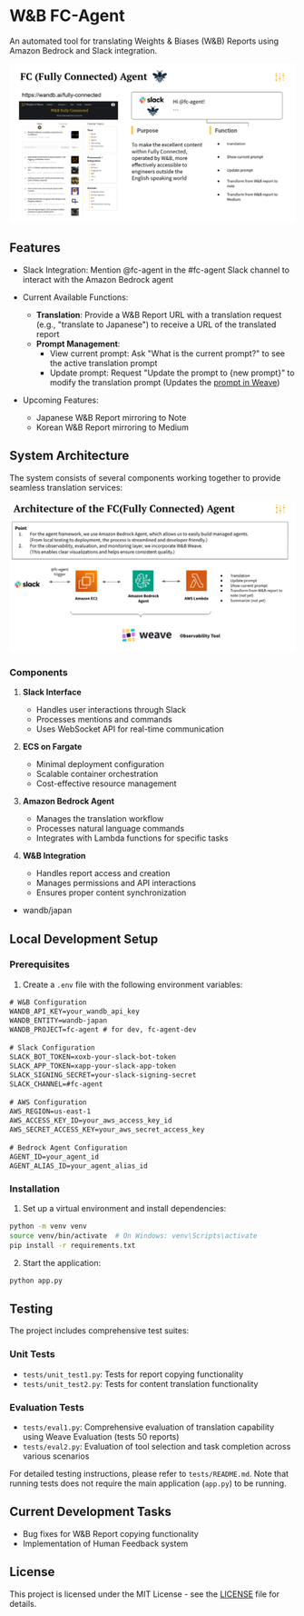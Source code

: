 # W&B FC-Agent

An automated tool for translating Weights & Biases (W&B) Reports using Amazon Bedrock and Slack integration.

![System Overview](docs/images/overview.png)

## Features

- Slack Integration: Mention @fc-agent in the #fc-agent Slack channel to interact with the Amazon Bedrock agent

- Current Available Functions:
  - **Translation**: Provide a W&B Report URL with a translation request (e.g., "translate to Japanese") to receive a URL of the translated report
  - **Prompt Management**:
    - View current prompt: Ask "What is the current prompt?" to see the active translation prompt
    - Update prompt: Request "Update the prompt to {new prompt}" to modify the translation prompt (Updates the [prompt in Weave](https://wandb.ai/wandb-japan/fc-agent/weave/prompts))
- Upcoming Features:
  - Japanese W&B Report mirroring to Note
  - Korean W&B Report mirroring to Medium

## System Architecture

The system consists of several components working together to provide seamless translation services:

![Architecture Diagram](docs/images/architecture.png)

### Components

1. **Slack Interface**
   - Handles user interactions through Slack
   - Processes mentions and commands
   - Uses WebSocket API for real-time communication

2. **ECS on Fargate**
   - Minimal deployment configuration
   - Scalable container orchestration
   - Cost-effective resource management

3. **Amazon Bedrock Agent**
   - Manages the translation workflow
   - Processes natural language commands
   - Integrates with Lambda functions for specific tasks

4. **W&B Integration**
   - Handles report access and creation
   - Manages permissions and API interactions
   - Ensures proper content synchronization

- wandb/japan 

## Local Development Setup

### Prerequisites

1. Create a `.env` file with the following environment variables:

```
# W&B Configuration
WANDB_API_KEY=your_wandb_api_key
WANDB_ENTITY=wandb-japan
WANDB_PROJECT=fc-agent # for dev, fc-agent-dev

# Slack Configuration
SLACK_BOT_TOKEN=xoxb-your-slack-bot-token
SLACK_APP_TOKEN=xapp-your-slack-app-token
SLACK_SIGNING_SECRET=your-slack-signing-secret
SLACK_CHANNEL=#fc-agent

# AWS Configuration
AWS_REGION=us-east-1
AWS_ACCESS_KEY_ID=your_aws_access_key_id
AWS_SECRET_ACCESS_KEY=your_aws_secret_access_key

# Bedrock Agent Configuration
AGENT_ID=your_agent_id
AGENT_ALIAS_ID=your_agent_alias_id
```

### Installation

1. Set up a virtual environment and install dependencies:
```bash
python -m venv venv
source venv/bin/activate  # On Windows: venv\Scripts\activate
pip install -r requirements.txt
```

2. Start the application:
```bash
python app.py
```

## Testing

The project includes comprehensive test suites:

### Unit Tests
- `tests/unit_test1.py`: Tests for report copying functionality
- `tests/unit_test2.py`: Tests for content translation functionality

### Evaluation Tests
- `tests/eval1.py`: Comprehensive evaluation of translation capability using Weave Evaluation (tests 50 reports)
- `tests/eval2.py`: Evaluation of tool selection and task completion across various scenarios

For detailed testing instructions, please refer to `tests/README.md`. Note that running tests does not require the main application (`app.py`) to be running.

## Current Development Tasks

- Bug fixes for W&B Report copying functionality
- Implementation of Human Feedback system

## License

This project is licensed under the MIT License - see the [LICENSE](LICENSE) file for details.
